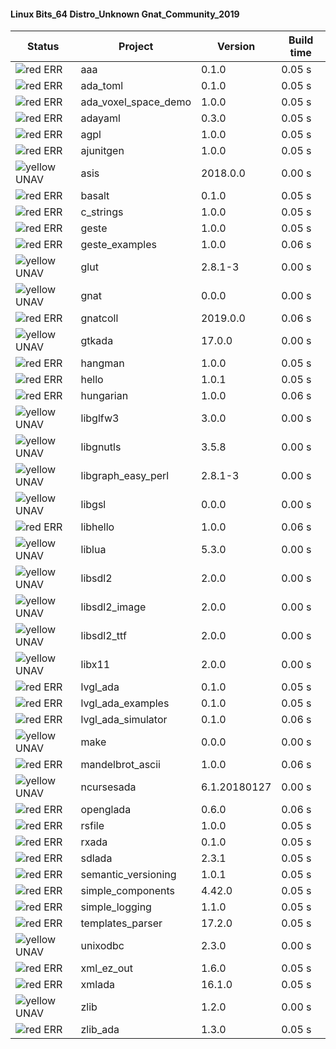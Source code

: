 #### Linux Bits_64 Distro_Unknown Gnat_Community_2019

| Status | Project | Version | Build time |
| --- | --- | --- | --- |
|![red](https://placehold.it/8/ff0000/000000?text=+) ERR  | aaa | 0.1.0 |  0.05 s |
|![red](https://placehold.it/8/ff0000/000000?text=+) ERR  | ada_toml | 0.1.0 |  0.05 s |
|![red](https://placehold.it/8/ff0000/000000?text=+) ERR  | ada_voxel_space_demo | 1.0.0 |  0.05 s |
|![red](https://placehold.it/8/ff0000/000000?text=+) ERR  | adayaml | 0.3.0 |  0.05 s |
|![red](https://placehold.it/8/ff0000/000000?text=+) ERR  | agpl | 1.0.0 |  0.05 s |
|![red](https://placehold.it/8/ff0000/000000?text=+) ERR  | ajunitgen | 1.0.0 |  0.05 s |
|![yellow](https://placehold.it/8/ffbb00/000000?text=+) UNAV | asis | 2018.0.0 |  0.00 s |
|![red](https://placehold.it/8/ff0000/000000?text=+) ERR  | basalt | 0.1.0 |  0.05 s |
|![red](https://placehold.it/8/ff0000/000000?text=+) ERR  | c_strings | 1.0.0 |  0.05 s |
|![red](https://placehold.it/8/ff0000/000000?text=+) ERR  | geste | 1.0.0 |  0.05 s |
|![red](https://placehold.it/8/ff0000/000000?text=+) ERR  | geste_examples | 1.0.0 |  0.06 s |
|![yellow](https://placehold.it/8/ffbb00/000000?text=+) UNAV | glut | 2.8.1-3 |  0.00 s |
|![yellow](https://placehold.it/8/ffbb00/000000?text=+) UNAV | gnat | 0.0.0 |  0.00 s |
|![red](https://placehold.it/8/ff0000/000000?text=+) ERR  | gnatcoll | 2019.0.0 |  0.06 s |
|![yellow](https://placehold.it/8/ffbb00/000000?text=+) UNAV | gtkada | 17.0.0 |  0.00 s |
|![red](https://placehold.it/8/ff0000/000000?text=+) ERR  | hangman | 1.0.0 |  0.05 s |
|![red](https://placehold.it/8/ff0000/000000?text=+) ERR  | hello | 1.0.1 |  0.05 s |
|![red](https://placehold.it/8/ff0000/000000?text=+) ERR  | hungarian | 1.0.0 |  0.06 s |
|![yellow](https://placehold.it/8/ffbb00/000000?text=+) UNAV | libglfw3 | 3.0.0 |  0.00 s |
|![yellow](https://placehold.it/8/ffbb00/000000?text=+) UNAV | libgnutls | 3.5.8 |  0.00 s |
|![yellow](https://placehold.it/8/ffbb00/000000?text=+) UNAV | libgraph_easy_perl | 2.8.1-3 |  0.00 s |
|![yellow](https://placehold.it/8/ffbb00/000000?text=+) UNAV | libgsl | 0.0.0 |  0.00 s |
|![red](https://placehold.it/8/ff0000/000000?text=+) ERR  | libhello | 1.0.0 |  0.06 s |
|![yellow](https://placehold.it/8/ffbb00/000000?text=+) UNAV | liblua | 5.3.0 |  0.00 s |
|![yellow](https://placehold.it/8/ffbb00/000000?text=+) UNAV | libsdl2 | 2.0.0 |  0.00 s |
|![yellow](https://placehold.it/8/ffbb00/000000?text=+) UNAV | libsdl2_image | 2.0.0 |  0.00 s |
|![yellow](https://placehold.it/8/ffbb00/000000?text=+) UNAV | libsdl2_ttf | 2.0.0 |  0.00 s |
|![yellow](https://placehold.it/8/ffbb00/000000?text=+) UNAV | libx11 | 2.0.0 |  0.00 s |
|![red](https://placehold.it/8/ff0000/000000?text=+) ERR  | lvgl_ada | 0.1.0 |  0.05 s |
|![red](https://placehold.it/8/ff0000/000000?text=+) ERR  | lvgl_ada_examples | 0.1.0 |  0.05 s |
|![red](https://placehold.it/8/ff0000/000000?text=+) ERR  | lvgl_ada_simulator | 0.1.0 |  0.06 s |
|![yellow](https://placehold.it/8/ffbb00/000000?text=+) UNAV | make | 0.0.0 |  0.00 s |
|![red](https://placehold.it/8/ff0000/000000?text=+) ERR  | mandelbrot_ascii | 1.0.0 |  0.06 s |
|![yellow](https://placehold.it/8/ffbb00/000000?text=+) UNAV | ncursesada | 6.1.20180127 |  0.00 s |
|![red](https://placehold.it/8/ff0000/000000?text=+) ERR  | openglada | 0.6.0 |  0.06 s |
|![red](https://placehold.it/8/ff0000/000000?text=+) ERR  | rsfile | 1.0.0 |  0.05 s |
|![red](https://placehold.it/8/ff0000/000000?text=+) ERR  | rxada | 0.1.0 |  0.05 s |
|![red](https://placehold.it/8/ff0000/000000?text=+) ERR  | sdlada | 2.3.1 |  0.05 s |
|![red](https://placehold.it/8/ff0000/000000?text=+) ERR  | semantic_versioning | 1.0.1 |  0.05 s |
|![red](https://placehold.it/8/ff0000/000000?text=+) ERR  | simple_components | 4.42.0 |  0.05 s |
|![red](https://placehold.it/8/ff0000/000000?text=+) ERR  | simple_logging | 1.1.0 |  0.05 s |
|![red](https://placehold.it/8/ff0000/000000?text=+) ERR  | templates_parser | 17.2.0 |  0.05 s |
|![yellow](https://placehold.it/8/ffbb00/000000?text=+) UNAV | unixodbc | 2.3.0 |  0.00 s |
|![red](https://placehold.it/8/ff0000/000000?text=+) ERR  | xml_ez_out | 1.6.0 |  0.05 s |
|![red](https://placehold.it/8/ff0000/000000?text=+) ERR  | xmlada | 16.1.0 |  0.05 s |
|![yellow](https://placehold.it/8/ffbb00/000000?text=+) UNAV | zlib | 1.2.0 |  0.00 s |
|![red](https://placehold.it/8/ff0000/000000?text=+) ERR  | zlib_ada | 1.3.0 |  0.05 s |
